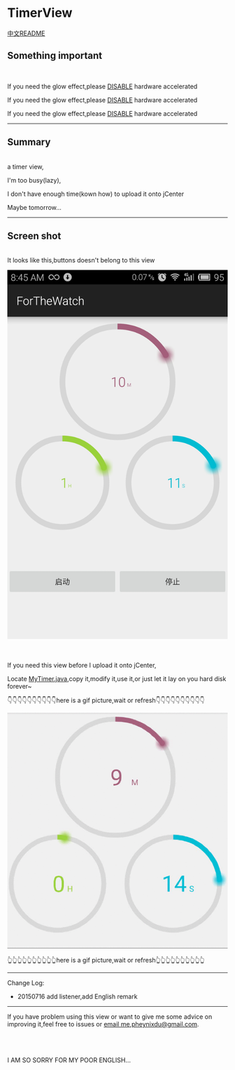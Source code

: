 # TimerView

[中文README](README.md)


## Something important
<br/>

If you need the glow effect,please [DISABLE](http://developer.android.com/guide/topics/graphics/hardware-accel.html) hardware accelerated

If you need the glow effect,please [DISABLE](http://developer.android.com/guide/topics/graphics/hardware-accel.html) hardware accelerated

If you need the glow effect,please [DISABLE](http://developer.android.com/guide/topics/graphics/hardware-accel.html) hardware accelerated



----

## Summary
<br/>
a timer view,

I'm too busy(lazy),

I don't have enough time(kown how) to upload it onto jCenter

Maybe tomorrow...


----

## Screen shot
<br/>
It looks like this,buttons doesn't belong to this view

![screen shot](/read_me/screen_shot.jpg)


<br/><br/>
If you need this view before I upload it onto jCenter,

Locate [MyTimer.java](/app/src/main/java/com/pheynix/forthewatch/MyTimer.java),copy it,modify it,use it,or just let it lay on you hard disk forever~

👇👇👇👇👇👇👇👇👇👇here is a gif picture,wait or refresh👇👇👇👇👇👇👇👇👇👇


![gif](/read_me/screen_record.gif)

👆👆👆👆👆👆👆👆👆👆here is a gif picture,wait or refresh👆👆👆👆👆👆👆👆👆👆


----


Change Log:


* 20150716 add listener,add English remark


----

If you have problem using this view or want to give me some advice on improving it,feel free to issues or [email me](mailto:pheynixdu@gmail.com),pheynixdu@gmail.com.



<br/><br/><br/>
I AM SO SORRY FOR MY POOR ENGLISH...
